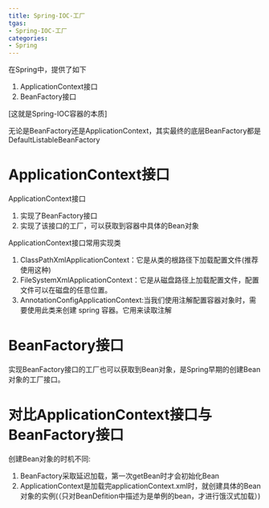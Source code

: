 ```yaml
---
title: Spring-IOC-工厂
tgas: 
- Spring-IOC-工厂
categories: 
- Spring 
---
```


在Spring中，提供了如下
1. ApplicationContext接口
2. BeanFactory接口

[这就是Spring-IOC容器的本质]

无论是BeanFactory还是ApplicationContext，其实最终的底层BeanFactory都是DefaultListableBeanFactory

# ApplicationContext接口

ApplicationContext接口
1. 实现了BeanFactory接口
2. 实现了该接口的工厂，可以获取到容器中具体的Bean对象

ApplicationContext接口常用实现类
1. ClassPathXmlApplicationContext：它是从类的根路径下加载配置文件(推荐使用这种)
2. FileSystemXmlApplicationContext：它是从磁盘路径上加载配置文件，配置文件可以在磁盘的任意位置。
3. AnnotationConfigApplicationContext:当我们使用注解配置容器对象时，需要使用此类来创建 spring 容器。它用来读取注解

# BeanFactory接口

实现BeanFactory接口的工厂也可以获取到Bean对象，是Spring早期的创建Bean对象的工厂接口。

# 对比ApplicationContext接口与BeanFactory接口

创建Bean对象的时机不同:
1. BeanFactory采取延迟加载，第一次getBean时才会初始化Bean
2. ApplicationContext是加载完applicationContext.xml时，就创建具体的Bean对象的实例(（只对BeanDefition中描述为是单例的bean，才进行饿汉式加载）)